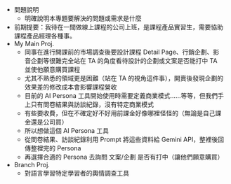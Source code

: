 - 問題說明
  - 明確說明本專題要解決的問題或需求是什麼
- 前期提要：我待在一間做線上課程的公司上班，是課程產品實習生，需要協助課程產品經理各種事。
- My Main Proj.
  - 同事在進行開課前的市場調查後要設計課程 Detail Page、行銷企劃、影音企劃等很難完全站在 TA 的角度看待設計的企劃或文案是否能打中 TA 並使他願意購買課程
  - 尤其不熟悉的領域更是困難（站在 TA 的視角這件事），開賣後發現企劃的效果差的修改成本會影響課程營收
  - 目前的 AI Persona 工具開始使用時需要定義商業模式......等等，但我們手上只有問卷結果與訪談紀錄，沒有特定商業模式
  - 有些要收費，但在不確定好不好用前課金好像哪裡怪怪的（無論是自己課金還是公司買）
  - 所以想做這個 AI Persona 工具
  - 從問卷結果、訪談紀錄利用 Prompt 將這些資料給 Gemini API，整裡後回傳整裡完的 Persona
  - 再選擇合適的 Persona 去詢問 文案/企劃 是否有打中（讓他們願意購買）
- Branch Proj.
  - 對語言學習特定學習者的輿情調查工具
